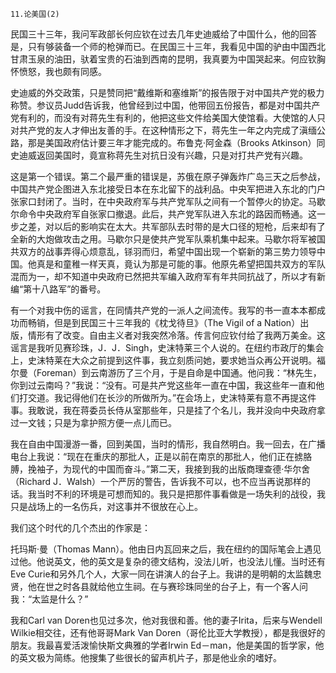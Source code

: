     11.论美国(2) 

   民国三十三年，我问军政部长何应钦在过去几年史迪威给了中国什么，他的回答是，只有够装备一个师的枪弹而已。在民国三十三年，我看见中国的驴由中国西北甘肃玉泉的油田，驮着宝贵的石油到西南的昆明，我真要为中国哭起来。何应钦胸怀愤怒，我也颇有同感。

   史迪威的外交政策，只是赞同把“戴维斯和塞维斯”的报告限于对中国共产党的极力称赞。参议员Judd告诉我，他曾经到过中国，他带回五份报告，都是对中国共产党有利的，而没有对蒋先生有利的，他把这些文件给美国大使馆看。大使馆的人只对共产党的友人才伸出友善的手。在这种情形之下，蒋先生一年之内完成了滇缅公路，那是美国政府估计要三年才能完成的。布鲁克·阿金森（Brooks Atkinson）同史迪威返回美国时，竟宣称蒋先生对抗日没有兴趣，只是对打共产党有兴趣。

   这是第一个错误。第二个最严重的错误是，苏俄在原子弹轰炸广岛三天之后参战，中国共产党企图进入东北接受日本在东北留下的战利品。中央军把进入东北的门户张家口封闭了。当时，在中央政府军与共产党军队之间有一个暂停火的协定。马歇尔命令中央政府军自张家口撤退。此后，共产党军队进入东北的路因而畅通。这一步之差，对以后的影响实在太大。共军部队去时带的是大口径的短枪，后来却有了全新的大炮做攻击之用。马歇尔只是使共产党军队乘机集中起来。马歇尔将军被国共双方的战事弄得心烦意乱，铩羽而归，希望中国出现一个崭新的第三势力领导中国。他真是和童稚一样天真，竟认为那是可能的事。他原先希望把国共双方的军队混而为一，却不知道中央政府已然把共军编入政府军有年共同抗战了，所以才有新编“第十八路军”的番号。

   有一个对我中伤的谣言，在同情共产党的一派人之间流传。我写的书一直本本都成功而畅销，但是到民国三十三年我的《枕戈待旦》（The Vigil of a Nation）出版，情形有了改变。自由主义者对我突然冷落。传言何应钦付给了我两万美金。这谣言是我听见赛珍珠，J．J．Singh，史沫特莱三个人说的。在纽约市政厅的集会上，史沫特莱在大众之前提到这件事，我立刻质问她，要求她当众再公开说明。福尔曼（Foreman）到云南游历了三个月，于是自命是中国通。他问我：“林先生，你到过云南吗？”我说：“没有。可是共产党这些年一直在中国，我这些年一直和他们打交道。我记得他们在长沙的所做所为。”在会场上，史沫特莱有意不再提这件事。我敢说，我在蒋委员长侍从室那些年，只是挂了个名儿，我并没向中央政府拿过一文钱；只是为拿护照方便一点儿而已。

   我在自由中国漫游一番，回到美国，当时的情形，我自然明白。我一回去，在广播电台上我说：“现在在重庆的那批人，正是以前在南京的那批人，他们正在掳胳膊，挽袖子，为现代的中国而奋斗。”第二天，我接到我的出版商理查德·华尔舍（Richard J．Walsh）一个严厉的警告，告诉我不可以，也不应当再说那样的话。我当时不利的环境是可想而知的。我只是把那件事看做是一场失利的战役，我只是战场上的一名伤兵，对这事并不很放在心上。

   我们这个时代的几个杰出的作家是：

   托玛斯·曼（Thomas Mann）。他由日内瓦回来之后，我在纽约的国际笔会上遇见过他。他说英文，他的英文是复杂的德文结构，没法儿听，也没法儿懂。当时还有Eve Curie和另外几个人，大家一同在讲演人的台子上。我讲的是明朝的太监魏忠贤，他在世之时各县就给他立生祠。在与赛珍珠同坐的台子上，有一个客人问我：“太监是什么？”

   我和Carl van Doren也见过多次，他对我很和善。他的妻子Irita，后来与Wendell Wilkie相交往，还有他哥哥Mark Van Doren（哥伦比亚大学教授），都是我很好的朋友。我最喜爱活泼愉快斯文典雅的学者Irwin Ed－man，他是美国的哲学家，他的英文极为简练。他搜集了些很长的留声机片子，那是他业余的嗜好。

